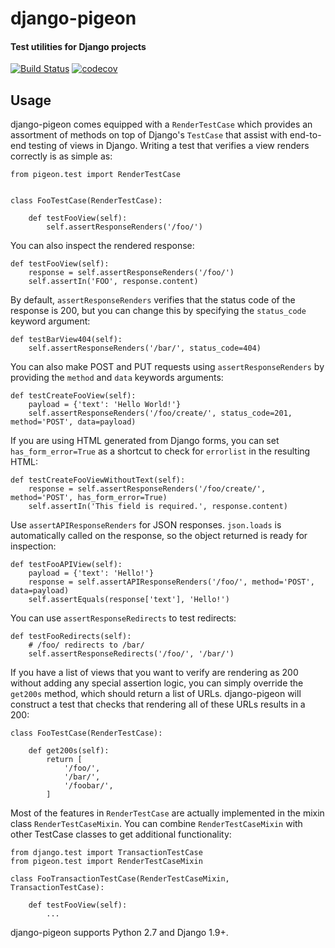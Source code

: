 # django-pigeon
#### Test utilities for Django projects

[![Build Status](https://travis-ci.org/RevolutionTech/django-pigeon.svg?branch=master)](https://travis-ci.org/RevolutionTech/django-pigeon)
[![codecov](https://codecov.io/gh/RevolutionTech/django-pigeon/branch/master/graph/badge.svg)](https://codecov.io/gh/RevolutionTech/django-pigeon)

## Usage

django-pigeon comes equipped with a `RenderTestCase` which provides an assortment of methods on top of Django's `TestCase` that assist with end-to-end testing of views in Django. Writing a test that verifies a view renders correctly is as simple as:

    from pigeon.test import RenderTestCase


    class FooTestCase(RenderTestCase):

        def testFooView(self):
            self.assertResponseRenders('/foo/')

You can also inspect the rendered response:

    def testFooView(self):
        response = self.assertResponseRenders('/foo/')
        self.assertIn('FOO', response.content)

By default, `assertResponseRenders` verifies that the status code of the response is 200, but you can change this by specifying the `status_code` keyword argument:

    def testBarView404(self):
        self.assertResponseRenders('/bar/', status_code=404)

You can also make POST and PUT requests using `assertResponseRenders` by providing the `method` and `data` keywords arguments:

    def testCreateFooView(self):
        payload = {'text': 'Hello World!'}
        self.assertResponseRenders('/foo/create/', status_code=201, method='POST', data=payload)

If you are using HTML generated from Django forms, you can set `has_form_error=True` as a shortcut to check for `errorlist` in the resulting HTML:

    def testCreateFooViewWithoutText(self):
        response = self.assertResponseRenders('/foo/create/', method='POST', has_form_error=True)
        self.assertIn('This field is required.', response.content)

Use `assertAPIResponseRenders` for JSON responses. `json.loads` is automatically called on the response, so the object returned is ready for inspection:

    def testFooAPIView(self):
        payload = {'text': 'Hello!'}
        response = self.assertAPIResponseRenders('/foo/', method='POST', data=payload)
        self.assertEquals(response['text'], 'Hello!')

You can use `assertResponseRedirects` to test redirects:

    def testFooRedirects(self):
        # /foo/ redirects to /bar/
        self.assertResponseRedirects('/foo/', '/bar/')

If you have a list of views that you want to verify are rendering as 200 without adding any special assertion logic, you can simply override the `get200s` method, which should return a list of URLs. django-pigeon will construct a test that checks that rendering all of these URLs results in a 200:

    class FooTestCase(RenderTestCase):

        def get200s(self):
            return [
                '/foo/',
                '/bar/',
                '/foobar/',
            ]

Most of the features in `RenderTestCase` are actually implemented in the mixin class `RenderTestCaseMixin`. You can combine `RenderTestCaseMixin` with other TestCase classes to get additional functionality:

    from django.test import TransactionTestCase
    from pigeon.test import RenderTestCaseMixin

    class FooTransactionTestCase(RenderTestCaseMixin, TransactionTestCase):

        def testFooView(self):
            ...

django-pigeon supports Python 2.7 and Django 1.9+.
